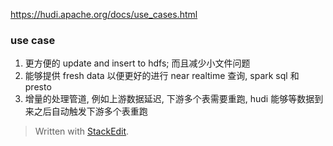 https://hudi.apache.org/docs/use_cases.html

### use case
1. 更方便的 update and insert to hdfs; 而且减少小文件问题
2. 能够提供 fresh data 以便更好的进行 near realtime 查询, spark sql 和 presto
3. 增量的处理管道, 例如上游数据延迟, 下游多个表需要重跑, hudi 能够等数据到来之后自动触发下游多个表重跑


> Written with [StackEdit](https://stackedit.io/).
<!--stackedit_data:
eyJoaXN0b3J5IjpbLTMyNzQzNDc4OV19
-->